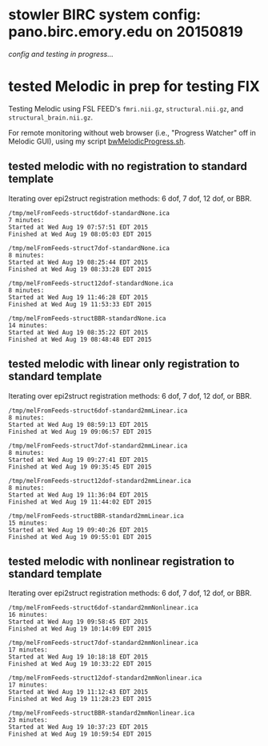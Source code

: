 # stowler BIRC system config: pano.birc.emory.edu on 20150819

_config and testing in progress..._

# tested Melodic in prep for testing FIX

Testing Melodic using FSL FEED's `fmri.nii.gz`, `structural.nii.gz`, and `structural_brain.nii.gz`.

For remote monitoring without web browser (i.e., "Progress Watcher" off in Melodic GUI), using my script [bwMelodicProgress.sh](https://github.com/stowler/brainwhere/blob/master/bwMelodicProgress.sh).

## tested melodic with no registration to standard template

Iterating over epi2struct registration methods: 6 dof, 7 dof, 12 dof, or BBR.

```
/tmp/melFromFeeds-struct6dof-standardNone.ica
7 minutes:
Started at Wed Aug 19 07:57:51 EDT 2015
Finished at Wed Aug 19 08:05:03 EDT 2015

/tmp/melFromFeeds-struct7dof-standardNone.ica
8 minutes:
Started at Wed Aug 19 08:25:44 EDT 2015
Finished at Wed Aug 19 08:33:28 EDT 2015

/tmp/melFromFeeds-struct12dof-standardNone.ica
8 minutes:
Started at Wed Aug 19 11:46:28 EDT 2015
Finished at Wed Aug 19 11:53:33 EDT 2015

/tmp/melFromFeeds-structBBR-standardNone.ica
14 minutes:
Started at Wed Aug 19 08:35:22 EDT 2015
Finished at Wed Aug 19 08:48:48 EDT 2015

```

## tested melodic with linear only registration to standard template

Iterating over epi2struct registration methods: 6 dof, 7 dof, 12 dof, or BBR.

```
/tmp/melFromFeeds-struct6dof-standard2mmLinear.ica
8 minutes:
Started at Wed Aug 19 08:59:13 EDT 2015
Finished at Wed Aug 19 09:06:57 EDT 2015

/tmp/melFromFeeds-struct7dof-standard2mmLinear.ica
8 minutes:
Started at Wed Aug 19 09:27:41 EDT 2015
Finished at Wed Aug 19 09:35:45 EDT 2015

/tmp/melFromFeeds-struct12dof-standard2mmLinear.ica
8 minutes:
Started at Wed Aug 19 11:36:04 EDT 2015
Finished at Wed Aug 19 11:44:02 EDT 2015

/tmp/melFromFeeds-structBBR-standard2mmLinear.ica
15 minutes:
Started at Wed Aug 19 09:40:26 EDT 2015
Finished at Wed Aug 19 09:55:01 EDT 2015
```

## tested melodic with nonlinear registration to standard template

Iterating over epi2struct registration methods: 6 dof, 7 dof, 12 dof, or BBR.

```
/tmp/melFromFeeds-struct6dof-standard2mmNonlinear.ica
16 minutes:
Started at Wed Aug 19 09:58:45 EDT 2015
Finished at Wed Aug 19 10:14:09 EDT 2015

/tmp/melFromFeeds-struct7dof-standard2mmNonlinear.ica
17 minutes:
Started at Wed Aug 19 10:18:18 EDT 2015
Finished at Wed Aug 19 10:33:22 EDT 2015

/tmp/melFromFeeds-struct12dof-standard2mmNonlinear.ica
17 minutes:
Started at Wed Aug 19 11:12:43 EDT 2015
Finished at Wed Aug 19 11:28:23 EDT 2015

/tmp/melFromFeeds-structBBR-standard2mmNonlinear.ica
23 minutes:
Started at Wed Aug 19 10:37:23 EDT 2015
Finished at Wed Aug 19 10:59:54 EDT 2015
```

